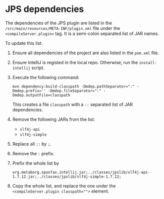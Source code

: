 # JPS dependencies
The dependencies of the JPS plugin are listed in the `/src/main/resources/META-INF/plugin.xml` file under the `<compileServer.plugin>` tag. It is a semi-colon separated list of JAR names.

To update this list:

1. Ensure all dependencies of the project are also listed in the `pom.xml` file.
2. Ensure IntelliJ is registed in the local repo. Otherwise, run the `install-intellij` script.
3. Execute the following command:

	```
	mvn dependency:build-classpath -Dmdep.pathSeparator=":" -Dmdep.prefix='' -Dmdep.fileSeparator=":" -Dmdep.outputFile=classpath
	```
	
	This creates a file `classpath` with a `::` separated list of JAR dependencies.
	
4. Remove the following JARs from the list:

	* `slf4j-api`
	* `slf4j-simple`

5. Replace all `::` by `;`.
6. Remove the `:` prefix.
7. Prefix the whole list by

	```
	org.metaborg.spoofax.intellij.jar;../classes/jpslib/slf4j-api-1.7.12.jar;../classes/jpslib/slf4j-simple-1.7.12;
	```
	
8. Copy the whole list, and replace the one under the `<compileServer.plugin classpath="">` element.
